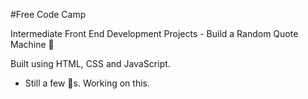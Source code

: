 #Free Code Camp

Intermediate Front End Development Projects - Build a Random Quote Machine 💬

Built using HTML, CSS and JavaScript.

* Still a few 🐞s. Working on this.